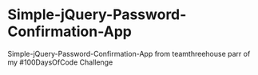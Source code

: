 <h1>Simple-jQuery-Password-Confirmation-App</h1>

<p>Simple-jQuery-Password-Confirmation-App from teamthreehouse parr of my #100DaysOfCode Challenge</p>